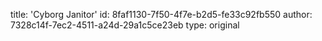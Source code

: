 title: 'Cyborg Janitor'
id: 8faf1130-7f50-4f7e-b2d5-fe33c92fb550
author: 7328c14f-7ec2-4511-a24d-29a1c5ce23eb
type: original
